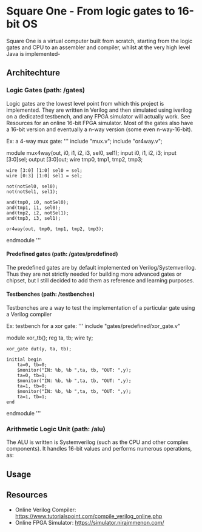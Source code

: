 # Square One - From logic gates to 16-bit OS
Square One is a virtual computer built from scratch, starting from the logic gates and CPU to an assembler and compiler, whilst at the very high level Java is implemented-

## Architechture

### Logic Gates (path: /gates)
Logic gates are the lowest level point from which this project is implemented. They are written in Verilog and then simulated using iverilog on a dedicated testbench, and any FPGA simulator will actually work. See Resources for an online 16-bit FPGA simulator.
Most of the gates also have a 16-bit version and eventually a n-way version (some even n-way-16-bit).

Ex: a 4-way mux gate:
'''
include "mux.v";
include "or4way.v";

module mux4way(out, i0, i1, i2, i3, sel0, sel1);
    input i0, i1, i2, i3;
    input [3:0]sel;
    output [3:0]out;
    wire tmp0, tmp1, tmp2, tmp3;

    wire [3:0] [1:0] sel0 = sel;
    wire [0:3] [1:0] sel1 = sel;

    not(notSel0, sel0);
    not(notSel1, sel1);

    and(tmp0, i0, notSel0);
    and(tmp1, i1, sel0);
    and(tmp2, i2, notSel1);
    and(tmp3, i3, sel1);

    or4way(out, tmp0, tmp1, tmp2, tmp3);

endmodule
'''

#### Predefined gates (path: /gates/predefined)
The predefined gates are by default implemented on Verilog/Systemverilog. Thus they are not strictly needed for building more advanced gates or chipset, but I still decided to add them as reference and learning purposes.

#### Testbenches (path: /testbenches)
Testbenches are a way to test the implementation of a particular gate using a Verilog compiler

Ex: testbench for a xor gate:
'''
include "gates/predefined/xor_gate.v"

module xor_tb();
    reg ta, tb;
    wire ty;

    xor_gate dut(y, ta, tb);

    initial begin
        ta=0, tb=0;
        $monitor("IN: %b, %b ",ta, tb, "OUT: ",y);
        ta=0, tb=1;
        $monitor("IN: %b, %b ",ta, tb, "OUT: ",y);
        ta=1, tb=0;
        $monitor("IN: %b, %b ",ta, tb, "OUT: ",y);
        ta=1, tb=1;
    end
endmodule
'''

### Arithmetic Logic Unit (path: /alu)
The ALU is written is Systemverilog (such as the CPU and other complex components). It handles 16-bit values and performs numerous operations, as:



## Usage

## Resources
- Online Verilog Compiler:  https://www.tutorialspoint.com/compile_verilog_online.php
- Online FPGA Simulator:    https://simulator.nirajmmenon.com/